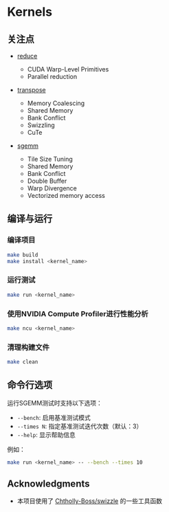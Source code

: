 # Kernels

## 关注点

- [reduce](./src/reduce)
    - CUDA Warp-Level Primitives
    - Parallel reduction

- [transpose](./src/transpose)
    - Memory Coalescing
    - Shared Memory
    - Bank Conflict
    - Swizzling
    - CuTe

- [sgemm](./src/sgemm)
    - Tile Size Tuning
    - Shared Memory
    - Bank Conflict
    - Double Buffer
    - Warp Divergence
    - Vectorized memory access

## 编译与运行

### 编译项目

```bash
make build
make install <kernel_name>
```

### 运行测试

```bash
make run <kernel_name>
```

### 使用NVIDIA Compute Profiler进行性能分析

```bash
make ncu <kernel_name>
```

### 清理构建文件

```bash
make clean
```

## 命令行选项

运行SGEMM测试时支持以下选项：

- `--bench`: 启用基准测试模式
- `--times N`: 指定基准测试迭代次数（默认：3）
- `--help`: 显示帮助信息

例如：

```bash
make run <kernel_name> -- --bench --times 10
```

## Acknowledgments

- 本项目使用了 [Chtholly-Boss/swizzle](https://github.com/Chtholly-Boss/swizzle) 的一些工具函数